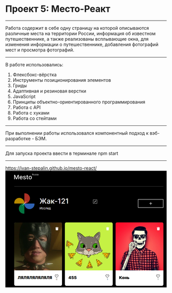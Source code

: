 # Проект 5: Место-Реакт
***
Работа содержит в себе одну страницу на которой описываются различные места на территории России, информация об известном путешественнике, а также реализованы всплывающие окна, для изменения информации о путешественнике, добавления фотографий мест и просмотра фотографий.
***
В работе использовались:
1. Флексбокс-вёрстка
2. Инструменты позиционирования элементов
3. Гриды
4. Адаптивная и резиновая верстки
5. JavaScript
8. Принципы объектно-ориентированного программирования
10. Работа с API
11. Работа с хуками
12. Работа со стейтами
***
При выполнении работы использовался компонентный подход к вэб-разработке - БЭМ.
***
Для запуска проекта ввести в терминале npm start
***
https://ivan-stepalin.github.io/mesto-react/
![alt text](./SPA_image.png "Вид приложения")
